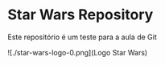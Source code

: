 # Star Wars Repository

Este repositório é um teste para a aula de Git

![./star-wars-logo-0.png](Logo Star Wars)
